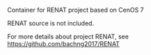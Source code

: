 Container for RENAT project based on CenOS 7 

RENAT source is not included.

For more details about project RENAT, see https://github.com/bachng2017/RENAT


